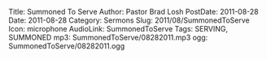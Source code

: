 Title: Summoned To Serve
Author: Pastor Brad Losh
PostDate: 2011-08-28
Date: 2011-08-28
Category: Sermons
Slug: 2011/08/SummonedToServe
Icon: microphone
AudioLink: SummonedToServe
Tags: SERVING, SUMMONED
mp3: SummonedToServe/08282011.mp3
ogg: SummonedToServe/08282011.ogg
